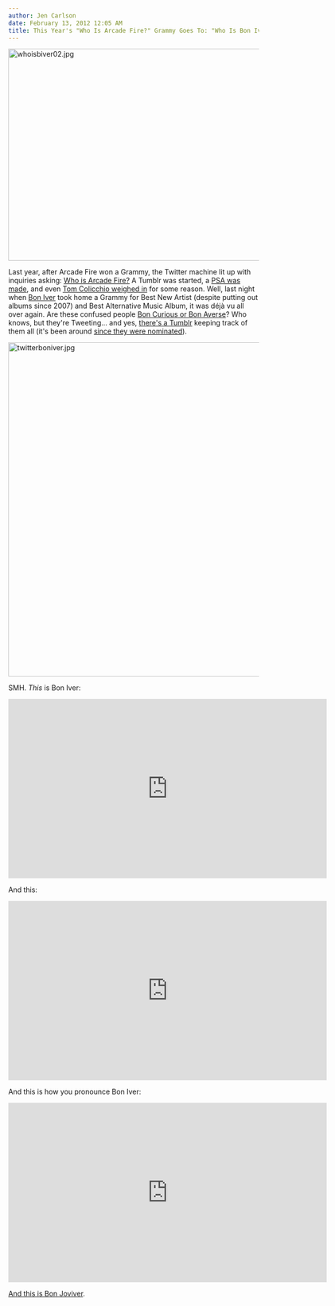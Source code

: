 ```yaml
---
author: Jen Carlson
date: February 13, 2012 12:05 AM
title: This Year's "Who Is Arcade Fire?" Grammy Goes To: "Who Is Bon Iver?"
---
```


<p><span class="mt-enclosure mt-enclosure-image" style="display: inline;"> <img alt="whoisbiver02.jpg" src="https://web.archive.org/web/20120602100556im_/http://gothamist.com/attachments/arts_jen/whoisbiver02.jpg" width="640" height="425" class="image-none"> </span></p>

<p>Last year, after Arcade Fire won a Grammy, the Twitter machine lit up with inquiries asking: <a href="https://web.archive.org/web/20120602100556/http://gothamist.com/2011/02/14/arcade_fire_1.php">Who is Arcade Fire?</a> A Tumblr was started, a <a href="https://web.archive.org/web/20120602100556/http://gothamist.com/2011/02/17/video_who_is_arcade_fire_psa.php">PSA was made</a>, and even <a href="https://web.archive.org/web/20120602100556/http://gothamist.com/2011/02/21/fyi_tom_colicchio_knows_who_arcade.php">Tom Colicchio weighed in</a> for some reason. Well, last night when <a href="https://web.archive.org/web/20120602100556/http://boniver.org/">Bon Iver</a> took home a Grammy for Best New Artist (despite putting out albums since 2007) and Best Alternative Music Album, it was d&#xE9;j&#xE0; vu all over again. Are these confused people <a href="https://web.archive.org/web/20120602100556/http://gothamist.com/2011/08/10/bon_iver_at_the_united_palace_a_sch.php">Bon Curious or Bon Averse</a>? Who knows, but they&apos;re Tweeting... and yes, <a href="https://web.archive.org/web/20120602100556/http://who-is-bon-iver.tumblr.com/">there&apos;s a Tumblr</a> keeping track of them all (it&apos;s been around <a href="https://web.archive.org/web/20120602100556/http://gothamist.com/2011/12/01/five_grammy_nominations_worth_carin.php">since they were nominated</a>).</p>

<p><span class="mt-enclosure mt-enclosure-image" style="display: inline;"> <img alt="twitterboniver.jpg" src="https://web.archive.org/web/20120602100556im_/http://gothamist.com/attachments/arts_jen/twitterboniver.jpg" width="640" height="670" class="image-none"> </span></p>

<p>SMH. <em>This</em> is Bon Iver:</p>

<p><iframe width="640" height="360" src="https://web.archive.org/web/20120602100556if_/http://www.youtube.com/embed/TWcyIpul8OE" frameborder="0" allowfullscreen></iframe></p>

<p>And this:</p>

<p><iframe width="640" height="360" src="https://web.archive.org/web/20120602100556if_/http://www.youtube.com/embed/rivOfawLfr8" frameborder="0" allowfullscreen></iframe></p>

<p>And this is how you pronounce Bon Iver:</p>

<p><iframe width="640" height="360" src="https://web.archive.org/web/20120602100556if_/http://www.youtube.com/embed/wojVsz915T4" frameborder="0" allowfullscreen></iframe></p>

<p><a href="https://web.archive.org/web/20120602100556/http://gothamist.com/2012/01/24/video_bon_iver_bon_jovi_bon_joviver.php">And this is Bon Joviver</a>.</p>